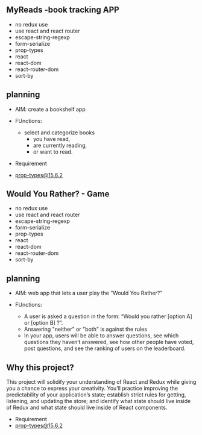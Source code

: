 ## MyReads -book tracking APP

- no redux use
- use react and react router
- escape-string-regexp
- form-serialize
- prop-types
- react
- react-dom
- react-router-dom
- sort-by

## planning

- AIM: create a bookshelf app
- FUnctions:

  - select and categorize books
    - you have read,
    - are currently reading,
    - or want to read.

- Requirement
- prop-types@15.6.2

## Would You Rather? - Game

- no redux use
- use react and react router
- escape-string-regexp
- form-serialize
- prop-types
- react
- react-dom
- react-router-dom
- sort-by

## planning

- AIM: web app that lets a user play the “Would You Rather?”
- FUnctions:

  - A user is asked a question in the form: “Would you rather [option A] or [option B] ?”.
  - Answering "neither" or "both" is against the rules
  - In your app, users will be able to answer questions, see which questions they haven’t answered, see how other people have voted, post questions, and see the ranking of users on the leaderboard.

## Why this project?

This project will solidify your understanding of React and Redux while giving you a chance to express your creativity. You’ll practice improving the predictability of your application’s state; establish strict rules for getting, listening, and updating the store; and identify what state should live inside of Redux and what state should live inside of React components.

- Requirement
- prop-types@15.6.2
